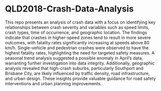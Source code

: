 # QLD2018-Crash-Data-Analysis
This repo presents an analysis of crash data with a focus on identifying key relationships between crash severity and variables such as speed limits, crash types, time of occurrence, and geographic location. The findings indicate that crashes in higher-speed zones tend to result in more severe outcomes, with fatality rates significantly increasing at speeds above 80 km/h. Single-vehicle and pedestrian crashes were observed to have the highest fatality rates, highlighting the need for targeted safety measures. A seasonal trend analysis suggested a possible anomaly in April’s data, warranting further investigation into data integrity. Additionally, geographic analysis revealed that high-crash suburbs, particularly Southport and Brisbane City, are likely influenced by traffic density, road infrastructure, and urban design. These insights provide valuable guidance for road safety interventions and urban planning improvements.
